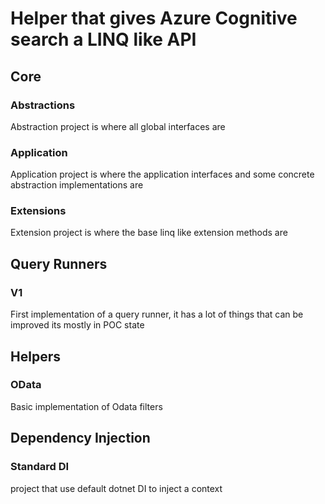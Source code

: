  # Helper that gives Azure Cognitive search a LINQ like API
 
## Core

### Abstractions

Abstraction project is where all global interfaces are

### Application

Application project is where the application interfaces and some concrete abstraction
implementations are

### Extensions

Extension project is where the base linq like extension methods are

## Query Runners

### V1

First implementation of a query runner, it has a lot of things that can be improved its mostly in POC state

## Helpers

### OData

Basic implementation of Odata filters

## Dependency Injection

### Standard DI

project that use default dotnet DI to inject a context
